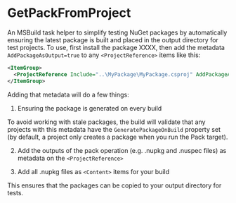 # GetPackFromProject

An MSBuild task helper to simplify testing NuGet packages by automatically ensuring the latest package is built and placed in the output directory for test projects.
To use, first install the package XXXX, then add the metadata
`AddPackageAsOutput=true` to any `<ProjectReference>` items like this:

```xml
<ItemGroup>
  <ProjectReference Include="..\MyPackage\MyPackage.csproj" AddPackageAsOutput="true" />
</ItemGroup>
```

Adding that metadata will do a few things:

1. Ensuring the package is generated on every build

To avoid working with stale packages, the build will validate that any projects with this metadata have the `GeneratePackageOnBuild`
property set (by default, a project only creates a package when you run the Pack target).

2. Add the outputs of the pack operation (e.g. .nupkg and .nuspec files) as metadata on the `<ProjectReference>`

3. Add all .nupkg files as `<Content>` items for your build

This ensures that the packages can be copied to your output directory for tests.